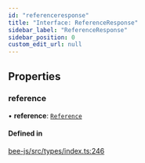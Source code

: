 ```yaml
---
id: "referenceresponse"
title: "Interface: ReferenceResponse"
sidebar_label: "ReferenceResponse"
sidebar_position: 0
custom_edit_url: null
---
```


## Properties

### reference

• **reference**: [`Reference`](../types/reference.md)

#### Defined in

[bee-js/src/types/index.ts:246](https://github.com/ethersphere/bee-js/blob/0e69ca1/src/types/index.ts#L246)
